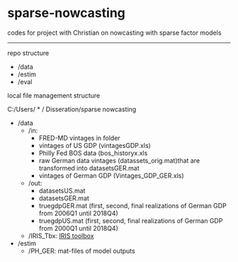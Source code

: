 # sparse-nowcasting
codes for project with Christian on nowcasting with sparse factor models
- -------------------------------------------------------------------------------

repo structure

* /data
* /estim
* /eval

local file management structure

C:/Users/ * / Disseration/sparse nowcasting
  * /data 
    * /in: 
      - FRED-MD vintages in folder 
      - vintages of US GDP (vintagesGDP.xls) 
      - Philly Fed BOS data (bos_historyx.xls
      - raw German data vintages (datassets_orig.mat)that are transformed into datasetsGER.mat 
      - vintages of German GDP (Vintages_GDP_GER.xls)
    * /out: 
      - datasetsUS.mat
      - datasetsGER.mat
      - truegdpGER.mat (first, second, final realizations of German GDP from 2006Q1 until 2018Q4)
      - truegdpUS.mat (first, second, final realizations of German GDP from 2000Q1 until 2018Q4)
    * /IRIS_Tbx: [IRIS toolbox](<https://iris.igpmn.org/>)
  * /estim
    * /PH_GER: mat-files of model outputs  
